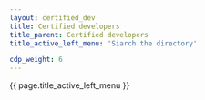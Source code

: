 ```yaml
---
layout: certified_dev
title: Certified developers
title_parent: Certified developers
title_active_left_menu: 'Siarch the directory'

cdp_weight: 6
---
```


{{ page.title_active_left_menu }}

